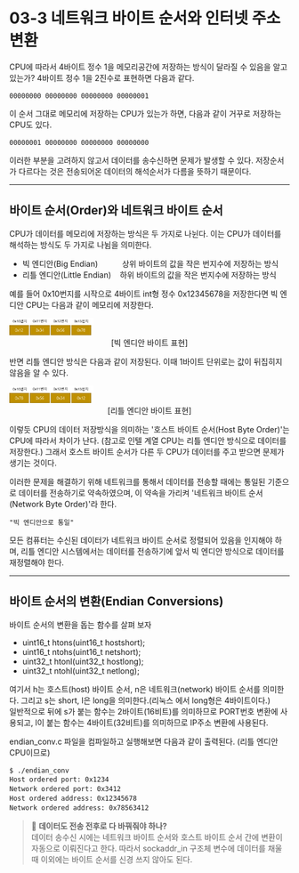 # 03-3 네트워크 바이트 순서와 인터넷 주소 변환

CPU에 따라서 4바이트 정수 1을 메모리공간에 저장하는 방식이 달라질 수 있음을 알고 있는가? 4바이트 정수 1을 2진수로 표현하면 다음과 같다.

    00000000 00000000 00000000 00000001

이 순서 그대로 메모리에 저장하는 CPU가 있는가 하면, 다음과 같이 거꾸로 저장하는 CPU도 있다.

    00000001 00000000 00000000 00000000

이러한 부분을 고려하지 않고서 데이터를 송수신하면 문제가 발생할 수 있다. 저장순서가 다르다는 것은 전송되어온 데이터의 해석순서가 다름을 뜻하기 때문이다.

---

## 바이트 순서(Order)와 네트워크 바이트 순서

CPU가 데이터를 메모리에 저장하는 방식은 두 가지로 나뉜다. 이는 CPU가 데이터를 해석하는 방식도 두 가지로 나뉨을 의미한다.

* 빅 엔디안(Big Endian)&nbsp;&nbsp;&nbsp;&nbsp;&nbsp;&nbsp;&nbsp;&nbsp;&nbsp;&nbsp;&nbsp;상위 바이트의 값을 작은 번지수에 저장하는 방식
* 리틀 엔디안(Little Endian)&nbsp;&nbsp;&nbsp;&nbsp;하위 바이트의 값을 작은 번지수에 저장하는 방식

예를 들어 0x10번지를 시작으로 4바이트 int형 정수 0x12345678을 저장한다면 빅 엔디안 CPU는 다음과 같이 메모리에 저장한다.


<img src = "../../../img/%EB%B9%85%20%EC%97%94%EB%94%94%EC%95%88%20%EB%B0%94%EC%9D%B4%ED%8A%B8%20%ED%91%9C%ED%98%84.png" width="30%" height="30%">

<center>[빅 엔디안 바이트 표현]</center>  
  
  
반면 리틀 엔디안 방식은 다음과 같이 저장된다. 이때 1바이트 단위로는 값이 뒤집히지 않음을 알 수 있다.
  
<img src = "../../../img/%EB%A6%AC%ED%8B%80%20%EC%97%94%EB%94%94%EC%95%88%20%EB%B0%94%EC%9D%B4%ED%8A%B8%20%ED%91%9C%ED%98%84.png" width="30%" height="30%">

<center>[리틀 엔디안 바이트 표현]</center>


이렇듯 CPU의 데이터 저장방식을 의미하는 '호스트 바이트 순서(Host Byte Order)'는 CPU에 따라서 차이가 난다. (참고로 인텔 계열 CPU는 리틀 엔디안 방식으로 데이터를 저장한다.) 그래서 호스트 바이트 순서가 다른 두 CPU가 데이터를 주고 받으면 문제가 생기는 것이다.

이러한 문제을 해결하기 위해 네트워크를 통해서 데이터를 전송할 때에는 통일된 기준으로 데이터를 전송하기로 약속하였으며, 이 약속을 가리켜 '네트워크 바이트 순서(Network Byte Order)'라 한다.

    "빅 엔디안으로 통일"

모든 컴퓨터는 수신된 데이터가 네트워크 바이트 순서로 정렬되어 있음을 인지해야 하며, 리틀 엔디안 시스템에서는 데이터를 전송하기에 앞서 빅 엔디안 방식으로 데이터를 재정렬해야 한다.

---


## 바이트 순서의 변환(Endian Conversions)

바이트 순서의 변환을 돕는 함수를 살펴 보자

* uint16_t htons(uint16_t hostshort);
* uint16_t ntohs(uint16_t netshort);
* uint32_t htonl(uint32_t hostlong);
* uint32_t ntohl(uint32_t netlong);

여기서 h는 호스트(host) 바이트 순서, n은 네트워크(network) 바이트 순서를 의미한다.
그리고 s는 short, l은 long을 의미한다.(리눅스 에서 long형은 4바이트이다.)  
일반적으로 뒤에 s가 붙는 함수는 2바이트(16비트)를 의미하므로 PORT번호 변환에 사용되고, l이 붙는 함수는 4바이트(32비트)를 의미하므로 IP주소 변환에 사용된다.  

endian_conv.c 파일을 컴파일하고 실행해보면 다음과 같이 출력된다. (리틀 엔디안 CPU이므로)

```bash
$ ./endian_conv
Host ordered port: 0x1234
Network ordered port: 0x3412
Host ordered address: 0x12345678
Network ordered address: 0x78563412
```

>🔖 **데이터도 전송 전후로 다 바꿔줘야 하나?**  
> 데이터 송수신 시에는 네트워크 바이트 순서와 호스트 바이트 순서 간에 변환이 자동으로 이뤄진다고 한다. 따라서 sockaddr_in 구조체 변수에 데이터를 채울 때 이외에는 바이트 순서를 신경 쓰지 않아도 된다.
